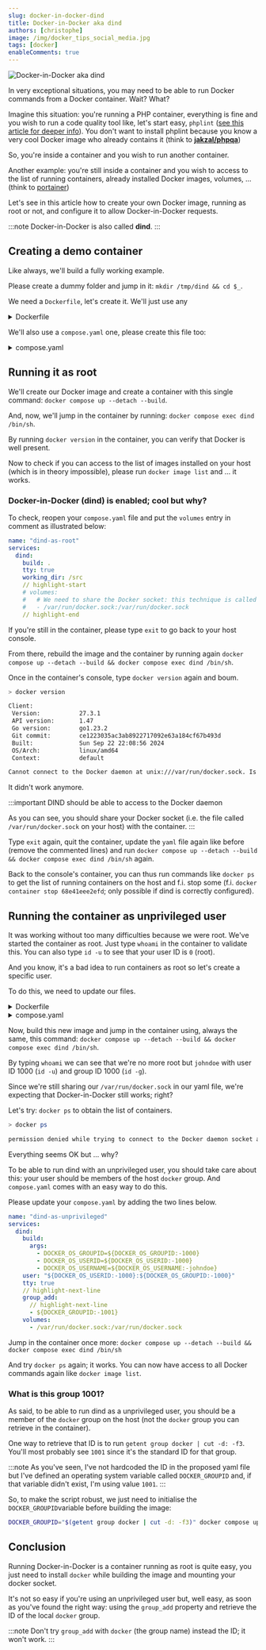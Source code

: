 ```yaml
---
slug: docker-in-docker-dind
title: Docker-in-Docker aka dind
authors: [christophe]
image: /img/docker_tips_social_media.jpg
tags: [docker]
enableComments: true
---
```

![Docker-in-Docker aka dind](/img/docker_tips_banner.jpg)

In very exceptional situations, you may need to be able to run Docker commands from a Docker container. Wait? What?

Imagine this situation: you're running a PHP container, everything is fine and you wish to run a code quality tool like, let's start easy, `phplint` ([see this article for deeper info](/blog/php-jakzal-phpqa/#php-parallel-lint)). You don't want to install phplint because you know a very cool Docker image who already contains it (think to **[jakzal/phpqa](https://hub.docker.com/r/jakzal/phpqa)**)

So, you're inside a container and you wish to run another container.

Another example: you're still inside a container and you wish to access to the list of running containers, already installed Docker images, volumes, ... (think to [portainer](https://www.portainer.io/))

Let's see in this article how to create your own Docker image, running as root or not, and configure it to allow Docker-in-Docker requests.

<!-- truncate -->

:::note
Docker-in-Docker is also called **dind**.
:::

## Creating a demo container

Like always, we'll build a fully working example.

Please create a dummy folder and jump in it: `mkdir /tmp/dind && cd $_`.

We need a `Dockerfile`, let's create it. We'll just use any

<details>

<summary>Dockerfile</summary>

```dockerfile
# syntax=docker/dockerfile:1

FROM alpine:latest

# hadolint ignore=DL3008
# Note: use docker.io and not docker if you are using another image than alpine (i.e. with apt-get and not apk)
RUN apk update && apk add docker
    
# hadolint ignore=DL3002
USER root
```

</details>

We'll also use a `compose.yaml` one, please create this file too:

<details>

<summary>compose.yaml</summary>

```yaml
name: "dind-as-root"
services:
  dind:
    build: .
    tty: true
    working_dir: /src
    volumes:
      # We need to share the Docker socket: this technique is called "Docker-in-Docker"
      - /var/run/docker.sock:/var/run/docker.sock
```

</details>

## Running it as root

We'll create our Docker image and create a container with this single command: `docker compose up --detach --build`.

And, now, we'll jump in the container by running: `docker compose exec dind /bin/sh`.

By running `docker version` in the container, you can verify that Docker is well present.

Now to check if you can access to the list of images installed on your host (which is in theory impossible), please run `docker image list` and ... it works.

### Docker-in-Docker (dind) is enabled; cool but why?

To check, reopen your `compose.yaml` file and put the `volumes` entry in comment as illustrated below:

```yaml
name: "dind-as-root"
services:
  dind:
    build: .
    tty: true
    working_dir: /src
    // highlight-start
    # volumes:
    #   # We need to share the Docker socket: this technique is called "Docker-in-Docker"
    #   - /var/run/docker.sock:/var/run/docker.sock
    // highlight-end

```

If you're still in the container, please type `exit` to go back to your host console.

From there, rebuild the image and the container by running again `docker compose up --detach --build && docker compose exec dind /bin/sh`.

Once in the container's console, type `docker version` again and boum.

```bash
> docker version

Client:
 Version:           27.3.1
 API version:       1.47
 Go version:        go1.23.2
 Git commit:        ce1223035ac3ab8922717092e63a184cf67b493d
 Built:             Sun Sep 22 22:08:56 2024
 OS/Arch:           linux/amd64
 Context:           default

Cannot connect to the Docker daemon at unix:///var/run/docker.sock. Is the docker daemon running?
```

It didn't work anymore.

:::important DIND should be able to access to the Docker daemon

As you can see, you should share your Docker socket (i.e. the file called `/var/run/docker.sock` on your host) with the container.
:::

Type `exit` again, quit the container, update the `yaml` file again like before (remove the commented lines) and run `docker compose up --detach --build && docker compose exec dind /bin/sh` again.

Back to the console's container, you can thus run commands like `docker ps` to get the list of running containers on the host and f.i. stop some (f.i. `docker container stop 68e41eee2efd`; only possible if dind is correctly configured).

## Running the container as unprivileged user

It was working without too many difficulties because we were root. We've started the container as root. Just type `whoami` in the container to validate this. You can also type `id -u` to see that your user ID is `0` (root).

And you know, it's a bad idea to run containers as root so let's create a specific user.

To do this, we need to update our files.

<details>

<summary>Dockerfile</summary>

```dockerfile
# syntax=docker/dockerfile:1

ARG DOCKER_OS_GROUPID=1000
ARG DOCKER_OS_USERID=1000
ARG DOCKER_OS_USERNAME="johndoe"

FROM alpine:latest

# hadolint ignore=DL3008
# Note: use docker.io and not docker if you are using another image than alpine (i.e. with apt-get and not apk)
RUN apk update && apk add docker
    
ARG DOCKER_OS_GROUPID
ARG DOCKER_OS_USERID
ARG DOCKER_OS_USERNAME

RUN set -e -x \
    && mkdir -p "/home/${DOCKER_OS_USERNAME}" \
    && addgroup -g "${DOCKER_OS_GROUPID}" "${DOCKER_OS_USERNAME}" \
    # Create our application user
    && adduser -S -D -u "${DOCKER_OS_USERID}"  -G "${DOCKER_OS_USERNAME}" -h "/home/${DOCKER_OS_USERNAME}" "${DOCKER_OS_USERNAME}" \
    # And, finally, set the correct permissions to the home folder of our user
    && chown -R "${DOCKER_OS_USERNAME}":"${DOCKER_OS_GROUPID}" "/home/${DOCKER_OS_USERNAME}"

USER "${DOCKER_OS_USERNAME}"
```

</details>

<details>

<summary>compose.yaml</summary>

```yaml
name: "dind-as-unprivileged"
services:
  dind:
    build:
      args:
        - DOCKER_OS_GROUPID=${DOCKER_OS_GROUPID:-1000}
        - DOCKER_OS_USERID=${DOCKER_OS_USERID:-1000}
        - DOCKER_OS_USERNAME=${DOCKER_OS_USERNAME:-johndoe}
    user: "${DOCKER_OS_USERID:-1000}:${DOCKER_OS_GROUPID:-1000}"
    tty: true
    volumes:
      - /var/run/docker.sock:/var/run/docker.sock
```

</details>

Now, build this new image and jump in the container using, always the same, this command: `docker compose up --detach --build && docker compose exec dind /bin/sh`.

By typing `whoami` we can see that we're no more root but `johndoe` with user ID 1000 (`id -u`) and group ID 1000 (`id -g`).

Since we're still sharing our `/var/run/docker.sock` in our yaml file, we're expecting that Docker-in-Docker still works; right?

Let's try: `docker ps` to obtain the list of containers.

```bash
> docker ps

permission denied while trying to connect to the Docker daemon socket at unix:///var/run/docker.sock: Get "http://%2Fvar%2Frun%2Fdocker.sock/v1.47/containers/json": dial unix /var/run/docker.sock: connect: permission denied
```

Everything seems OK but ... why?

To be able to run dind with an unprivileged user, you should take care about this: your user should be members of the host `docker` group. And `compose.yaml` comes with an easy way to do this.

Please update your `compose.yaml` by adding the two lines below.

```yaml
name: "dind-as-unprivileged"
services:
  dind:
    build:
      args:
        - DOCKER_OS_GROUPID=${DOCKER_OS_GROUPID:-1000}
        - DOCKER_OS_USERID=${DOCKER_OS_USERID:-1000}
        - DOCKER_OS_USERNAME=${DOCKER_OS_USERNAME:-johndoe}
    user: "${DOCKER_OS_USERID:-1000}:${DOCKER_OS_GROUPID:-1000}"
    tty: true
    // highlight-next-line    
    group_add:
      // highlight-next-line
      - ${DOCKER_GROUPID:-1001}
    volumes:
      - /var/run/docker.sock:/var/run/docker.sock
```

Jump in the container once more: `docker compose up --detach --build && docker compose exec dind /bin/sh`

And try `docker ps` again; it works. You can now have access to all Docker commands again like `docker image list`.

### What is this group 1001?

As said, to be able to run dind as a unprivileged user, you should be a member of the `docker` group on the host (not the `docker` group you can retrieve in the container).

One way to retrieve that ID is to run `getent group docker | cut -d: -f3`.  You'll most probably see `1001` since it's the standard ID for that group.

:::note
As you've seen, I've not hardcoded the ID in the proposed yaml file but I've defined an operating system variable called `DOCKER_GROUPID` and, if that variable didn't exist, I'm using value `1001`.
:::

So, to make the script robust, we just need to initialise the `DOCKER_GROUPID`variable before building the image:

```bash
DOCKER_GROUPID="$(getent group docker | cut -d: -f3)" docker compose up --detach --build && docker compose exec dind /bin/sh
```

## Conclusion

Running Docker-in-Docker is a container running as root is quite easy, you just need to install `docker` while building the image and mounting your docker socket.

It's not so easy if you're using an unprivileged user but, well easy, as soon as you've found the right way: using the `group_add` property and retrieve the ID of the local `docker` group.

:::note
Don't try `group_add` with `docker` (the group name) instead the ID; it won't work.
:::
